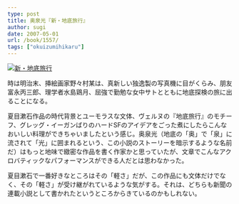 ```yaml
---
type: post
title: 奥泉光『新・地底旅行』
author: sugi
date: 2007-05-01
url: /book/1557/
tags: ["okuizumihikaru"]
---
```

<a href="http://www.amazon.co.jp/exec/obidos/ASIN/4022643935/chezsugi-22/ref=nosim/" target="_blank" name="amazletlink"><img class="alignleft" src="http://ecx.images-amazon.com/images/I/41sadNBkZ2L.SL160.jpg" alt="新・地底旅行" /></a>

時は明治末、挿絵画家野々村某は、真新しい独逸製の写真機に目がくらみ、朋友富永丙三郎、理学者水島鶏月、屈強で勤勉な女中サトとともに地底探検の旅に出ることになる。

夏目漱石作品の時代背景とユーモラスな文体、ヴェルヌの『地底旅行』のモチーフ、グレッグ・イーガンばりのハードSFのアイデアをごった煮にしたらこんなおいしい料理ができちゃいましたという感じ。奥泉光（地底の「奥」で「泉」に流されて「光」に囲まれるという、この小説のストーリーを暗示するような名前だ）はもっと地味で緻密な作品を書く作家かと思っていたが、文章でこんなアクロバティックなパフォーマンスができる人だとは思わなかった。

夏目漱石で一番好きなところはその「軽さ」だが、この作品にも文体だけでなく、その「軽さ」が受け継がれているような気がする。それは、どちらも新聞の連載小説として書かれたというところからきているのかもしれない。
